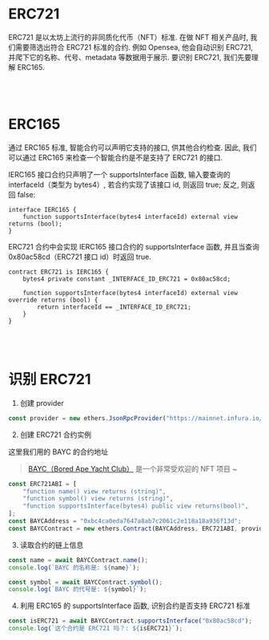 # ERC721

ERC721 是以太坊上流行的非同质化代币（NFT）标准. 在做 NFT 相关产品时, 我们需要筛选出符合 ERC721 标准的合约. 例如 Opensea, 他会自动识别 ERC721, 并爬下它的名称、代号、metadata 等数据用于展示. 要识别 ERC721, 我们先要理解 ERC165.

<br><br>

# ERC165

通过 ERC165 标准, 智能合约可以声明它支持的接口, 供其他合约检查. 因此, 我们可以通过 ERC165 来检查一个智能合约是不是支持了 ERC721 的接口.

IERC165 接口合约只声明了一个 supportsInterface 函数, 输入要查询的 interfaceId（类型为 bytes4）, 若合约实现了该接口 id, 则返回 true; 反之, 则返回 false:

```solidity
interface IERC165 {
    function supportsInterface(bytes4 interfaceId) external view returns (bool);
}
```

ERC721 合约中会实现 IERC165 接口合约的 supportsInterface 函数, 并且当查询 0x80ac58cd（ERC721 接口 id）时返回 true.

```solidity
contract ERC721 is IERC165 {
    bytes4 private constant _INTERFACE_ID_ERC721 = 0x80ac58cd;

    function supportsInterface(bytes4 interfaceId) external view override returns (bool) {
        return interfaceId == _INTERFACE_ID_ERC721;
    }
}
```

<br><br>

# 识别 ERC721

1. 创建 provider

```js
const provider = new ethers.JsonRpcProvider("https://mainnet.infura.io/v3/your-infura-id");
```

2. 创建 ERC721 合约实例

这里我们用的 BAYC 的合约地址

> [BAYC（Bored Ape Yacht Club）](https://boredapeyachtclub.com/) 是一个非常受欢迎的 NFT 项目 ~

```js
const ERC721ABI = [
    "function name() view returns (string)",
    "function symbol() view returns (string)",
    "function supportsInterface(bytes4) public view returns(bool)",
];
const BAYCAddress = "0xbc4ca0eda7647a8ab7c2061c2e118a18a936f13d";
const BAYCContract = new ethers.Contract(BAYCAddress, ERC721ABI, provider);
```

3. 读取合约的链上信息

```js
const name = await BAYCContract.name();
console.log(`BAYC 的名称是: ${name}`);

const symbol = await BAYCContract.symbol();
console.log(`BAYC 的代号是: ${symbol}`);
```

4. 利用 ERC165 的 supportsInterface 函数, 识别合约是否支持 ERC721 标准

```js
const isERC721 = await BAYCContract.supportsInterface("0x80ac58cd");
console.log(`这个合约是 ERC721 吗？: ${isERC721}`);
```

<br><br>
